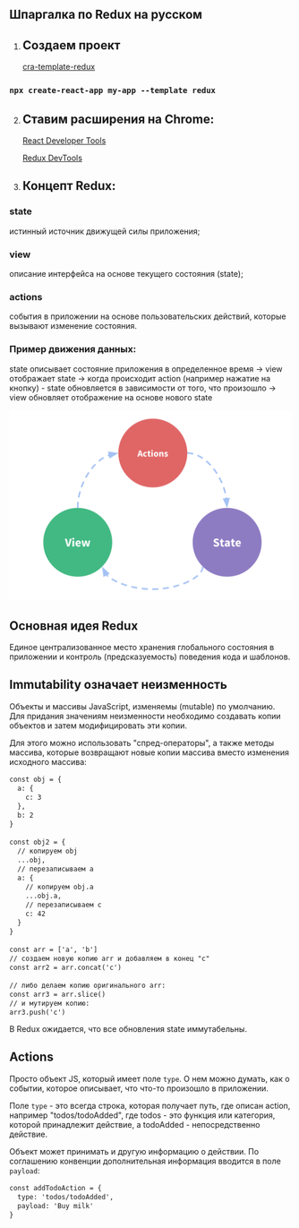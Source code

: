 ## Шпаргалка по Redux на русском

1. ## Создаем проект
   [cra-template-redux](https://github.com/reduxjs/cra-template-redux)

### `npx create-react-app my-app --template redux`

2. ## Ставим расширения на Chrome:

   [React Developer Tools](https://chrome.google.com/webstore/detail/react-developer-tools/fmkadmapgofadopljbjfkapdkoienihi?hl=en)

   [Redux DevTools](https://chrome.google.com/webstore/detail/redux-devtools/lmhkpmbekcpmknklioeibfkpmmfibljd?hl=en)

3. ## Концепт Redux:

### state

истинный источник движущей силы приложения;

### view

описание интерфейса на основе текущего состояния (state);

### actions

события в приложении на основе пользовательских действий, которые вызывают изменение состояния.

### Пример движения данных:

state описывает состояние приложения в определенное время -> view отображает state -> когда происходит action (например нажатие на кнопку) - state обновляется в зависимости от того, что произошло -> view обновляет отображение на основе нового state

![data flow](./one-way-data-flow.png 'flow')

## Основная идея Redux

Единое централизованное место хранения глобального состояния в приложении и контроль (предсказуемость) поведения кода и шаблонов.

## Immutability означает неизменность

Объекты и массивы JavaScript, изменяемы (mutable) по умолчанию.
Для придания значениям неизменности необходимо создавать копии объектов и затем модифицировать эти копии.

Для этого можно использовать "спред-операторы", а также методы массива, которые возвращают новые копии массива вместо изменения исходного массива:

```
const obj = {
  a: {
    c: 3
  },
  b: 2
}

const obj2 = {
  // копируем obj
  ...obj,
  // перезаписываем a
  a: {
    // копируем obj.a
    ...obj.a,
    // перезаписываем c
    c: 42
  }
}

const arr = ['a', 'b']
// создаем новую копию arr и добавляем в конец "c"
const arr2 = arr.concat('c')

// либо делаем копию оригинального arr:
const arr3 = arr.slice()
// и мутируем копию:
arr3.push('c')
```

В Redux ожидается, что все обновления state иммутабельны.

## Actions

Просто объект JS, который имеет поле `type`. О нем можно думать, как о событии, которое описывает, что что-то произошло в приложении.

Поле `type` - это всегда строка, которая получает путь, где описан action, например "todos/todoAdded", где todos - это функция или категория, которой принадлежит действие, а todoAdded - непосредственно действие.

Объект может принимать и другую информацию о действии. По соглашению конвенции дополнительная информация вводится в поле `payload`:

```
const addTodoAction = {
  type: 'todos/todoAdded',
  payload: 'Buy milk'
}
```
